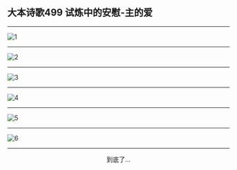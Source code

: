 
## 大本诗歌499 试炼中的安慰-主的爱
        
<div id="aplayer0"></div>

---

<img alt="1" data-original="https://cdn.jsdelivr.net/gh/k34869/shi/data/d0498/1">

---

<img alt="2" data-original="https://cdn.jsdelivr.net/gh/k34869/shi/data/d0498/2">

---

<img alt="3" data-original="https://cdn.jsdelivr.net/gh/k34869/shi/data/d0498/3">

---

<img alt="4" data-original="https://cdn.jsdelivr.net/gh/k34869/shi/data/d0498/4">

---

<img alt="5" data-original="https://cdn.jsdelivr.net/gh/k34869/shi/data/d0498/5">

---

<img alt="6" data-original="https://cdn.jsdelivr.net/gh/k34869/shi/data/d0498/6">

---

<p style="text-align: center">到底了...</p>

<script src="/js/dist-view.js"></script>

<script>
MAIN.id = 'd0498';
        
const ap0 = new APlayer({
    container: document.getElementById('aplayer0'),
    volume: 1,
    loop: 'none',
    preload: 'none',
    audio: [{
        name: '大本诗歌499.mp3',
        artist: '大本诗歌',
        url: 'https://res.wx.qq.com/voice/getvoice?mediaid=MzI0NTk3MDM5M18yMjQ3NDkzODE0',
        cover: '/favicon'
    }]
});
</script>

